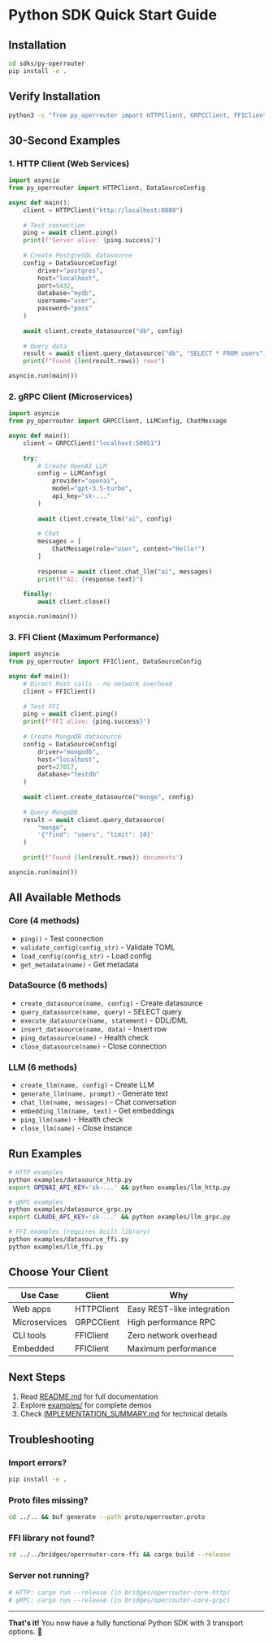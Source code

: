 # Python SDK Quick Start Guide

## Installation

```bash
cd sdks/py-operrouter
pip install -e .
```

## Verify Installation

```bash
python3 -c "from py_operrouter import HTTPClient, GRPCClient, FFIClient; print('✅ Installation successful!')"
```

## 30-Second Examples

### 1. HTTP Client (Web Services)

```python
import asyncio
from py_operrouter import HTTPClient, DataSourceConfig

async def main():
    client = HTTPClient("http://localhost:8080")
    
    # Test connection
    ping = await client.ping()
    print(f"Server alive: {ping.success}")
    
    # Create PostgreSQL datasource
    config = DataSourceConfig(
        driver="postgres",
        host="localhost",
        port=5432,
        database="mydb",
        username="user",
        password="pass"
    )
    
    await client.create_datasource("db", config)
    
    # Query data
    result = await client.query_datasource("db", "SELECT * FROM users")
    print(f"Found {len(result.rows)} rows")

asyncio.run(main())
```

### 2. gRPC Client (Microservices)

```python
import asyncio
from py_operrouter import GRPCClient, LLMConfig, ChatMessage

async def main():
    client = GRPCClient("localhost:50051")
    
    try:
        # Create OpenAI LLM
        config = LLMConfig(
            provider="openai",
            model="gpt-3.5-turbo",
            api_key="sk-..."
        )
        
        await client.create_llm("ai", config)
        
        # Chat
        messages = [
            ChatMessage(role="user", content="Hello!")
        ]
        
        response = await client.chat_llm("ai", messages)
        print(f"AI: {response.text}")
    
    finally:
        await client.close()

asyncio.run(main())
```

### 3. FFI Client (Maximum Performance)

```python
import asyncio
from py_operrouter import FFIClient, DataSourceConfig

async def main():
    # Direct Rust calls - no network overhead
    client = FFIClient()
    
    # Test FFI
    ping = await client.ping()
    print(f"FFI alive: {ping.success}")
    
    # Create MongoDB datasource
    config = DataSourceConfig(
        driver="mongodb",
        host="localhost",
        port=27017,
        database="testdb"
    )
    
    await client.create_datasource("mongo", config)
    
    # Query MongoDB
    result = await client.query_datasource(
        "mongo",
        '{"find": "users", "limit": 10}'
    )
    
    print(f"Found {len(result.rows)} documents")

asyncio.run(main())
```

## All Available Methods

### Core (4 methods)
- `ping()` - Test connection
- `validate_config(config_str)` - Validate TOML
- `load_config(config_str)` - Load config
- `get_metadata(name)` - Get metadata

### DataSource (6 methods)
- `create_datasource(name, config)` - Create datasource
- `query_datasource(name, query)` - SELECT query
- `execute_datasource(name, statement)` - DDL/DML
- `insert_datasource(name, data)` - Insert row
- `ping_datasource(name)` - Health check
- `close_datasource(name)` - Close connection

### LLM (6 methods)
- `create_llm(name, config)` - Create LLM
- `generate_llm(name, prompt)` - Generate text
- `chat_llm(name, messages)` - Chat conversation
- `embedding_llm(name, text)` - Get embeddings
- `ping_llm(name)` - Health check
- `close_llm(name)` - Close instance

## Run Examples

```bash
# HTTP examples
python examples/datasource_http.py
export OPENAI_API_KEY='sk-...' && python examples/llm_http.py

# gRPC examples
python examples/datasource_grpc.py
export CLAUDE_API_KEY='sk-...' && python examples/llm_grpc.py

# FFI examples (requires built library)
python examples/datasource_ffi.py
python examples/llm_ffi.py
```

## Choose Your Client

| Use Case | Client | Why |
|----------|--------|-----|
| Web apps | HTTPClient | Easy REST-like integration |
| Microservices | GRPCClient | High performance RPC |
| CLI tools | FFIClient | Zero network overhead |
| Embedded | FFIClient | Maximum performance |

## Next Steps

1. Read [README.md](README.md) for full documentation
2. Explore [examples/](examples/) for complete demos
3. Check [IMPLEMENTATION_SUMMARY.md](IMPLEMENTATION_SUMMARY.md) for technical details

## Troubleshooting

### Import errors?
```bash
pip install -e .
```

### Proto files missing?
```bash
cd ../.. && buf generate --path proto/operrouter.proto
```

### FFI library not found?
```bash
cd ../../bridges/operrouter-core-ffi && cargo build --release
```

### Server not running?
```bash
# HTTP: cargo run --release (in bridges/operrouter-core-http)
# gRPC: cargo run --release (in bridges/operrouter-core-grpc)
```

---

**That's it!** You now have a fully functional Python SDK with 3 transport options. 🎉
